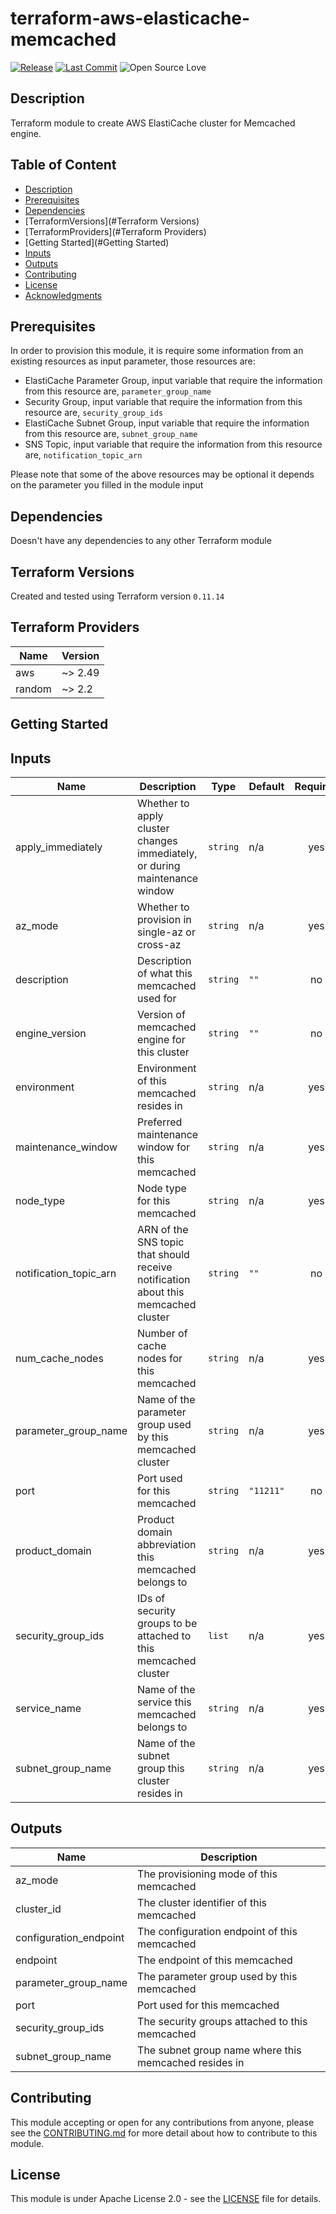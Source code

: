 # terraform-aws-elasticache-memcached

[![Release](https://img.shields.io/github/release/traveloka/terraform-aws-modules-template.svg)](https://github.com/traveloka/terraform-aws-modules-template/releases)
[![Last Commit](https://img.shields.io/github/last-commit/traveloka/terraform-aws-modules-template.svg)](https://github.com/traveloka/terraform-aws-modules-template/commits/master)
![Open Source Love](https://badges.frapsoft.com/os/v1/open-source.png?v=103)

## Description

Terraform module to create AWS ElastiCache cluster for Memcached engine.

## Table of Content

- [Description](#Description)
- [Prerequisites](#Prerequisites)
- [Dependencies](#Dependencies)
- [TerraformVersions](#Terraform Versions)
- [TerraformProviders](#Terraform Providers)
- [Getting Started](#Getting Started)
- [Inputs](#Inputs)
- [Outputs](#Outputs)
- [Contributing](#Contributing)
- [License](#License)
- [Acknowledgments](#Acknowledgments)

## Prerequisites

In order to provision this module, it is require some information from an existing resources as input parameter, those resources are:

- ElastiCache Parameter Group, input variable that require the information from this resource are, `parameter_group_name` 
- Security Group,  input variable that require the information from this resource are, `security_group_ids` 
- ElastiCache Subnet Group,  input variable that require the information from this resource are, `subnet_group_name`
- SNS Topic, input variable that require the information from this resource are, `notification_topic_arn`

Please note that some of the above resources may be optional it depends on the parameter you filled in the module input

## Dependencies

Doesn't have any dependencies to any other Terraform module

## Terraform Versions

Created and tested using Terraform version `0.11.14`

## Terraform Providers

| Name   | Version |
| ------ | ------- |
| aws    | ~> 2.49 |
| random | ~> 2.2  |

## Getting Started

<!-- BEGINNING OF PRE-COMMIT-TERRAFORM DOCS HOOK -->

## Inputs

| Name | Description | Type | Default | Required |
|------|-------------|------|---------|:-----:|
| apply\_immediately | Whether to apply cluster changes immediately, or during maintenance window | `string` | n/a | yes |
| az\_mode | Whether to provision in single-az or cross-az | `string` | n/a | yes |
| description | Description of what this memcached used for | `string` | `""` | no |
| engine\_version | Version of memcached engine for this cluster | `string` | `""` | no |
| environment | Environment of this memcached resides in | `string` | n/a | yes |
| maintenance\_window | Preferred maintenance window for this memcached | `string` | n/a | yes |
| node\_type | Node type for this memcached | `string` | n/a | yes |
| notification\_topic\_arn | ARN of the SNS topic that should receive notification about this memcached cluster | `string` | `""` | no |
| num\_cache\_nodes | Number of cache nodes for this memcached | `string` | n/a | yes |
| parameter\_group\_name | Name of the parameter group used by this memcached cluster | `string` | n/a | yes |
| port | Port used for this memcached | `string` | `"11211"` | no |
| product\_domain | Product domain abbreviation this memcached belongs to | `string` | n/a | yes |
| security\_group\_ids | IDs of security groups to be attached to this memcached cluster | `list` | n/a | yes |
| service\_name | Name of the service this memcached belongs to | `string` | n/a | yes |
| subnet\_group\_name | Name of the subnet group this cluster resides in | `string` | n/a | yes |

## Outputs

| Name | Description |
|------|-------------|
| az\_mode | The provisioning mode of this memcached |
| cluster\_id | The cluster identifier of this memcached |
| configuration\_endpoint | The configuration endpoint of this memcached |
| endpoint | The endpoint of this memcached |
| parameter\_group\_name | The parameter group used by this memcached |
| port | Port used for this memcached |
| security\_group\_ids | The security groups attached to this memcached |
| subnet\_group\_name | The subnet group name where this memcached resides in |

<!-- END OF PRE-COMMIT-TERRAFORM DOCS HOOK -->

## Contributing

This module accepting or open for any contributions from anyone, please see the [CONTRIBUTING.md](https://github.com/traveloka/terraform-aws-elasticache-memcached/blob/master/CONTRIBUTING.md) for more detail about how to contribute to this module.

## License

This module is under Apache License 2.0 - see the [LICENSE](https://github.com/traveloka/terraform-aws-elasticache-memcached/blob/master/LICENSE) file for details.
